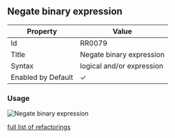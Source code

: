 ## Negate binary expression

| Property | Value |
| -------- | ----- |
| Id | RR0079 |
| Title | Negate binary expression |
| Syntax | logical and/or expression |
| Enabled by Default | &#x2713; |

### Usage

![Negate binary expression](../../images/refactorings/NegateBinaryExpression.png)

[full list of refactorings](Refactorings.md)